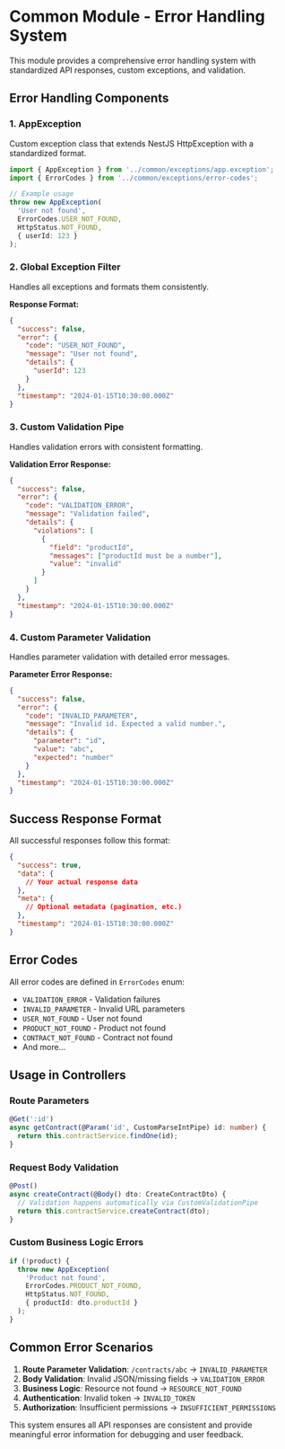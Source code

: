 # Common Module - Error Handling System

This module provides a comprehensive error handling system with standardized API responses, custom exceptions, and validation.

## Error Handling Components

### 1. AppException
Custom exception class that extends NestJS HttpException with a standardized format.

```typescript
import { AppException } from '../common/exceptions/app.exception';
import { ErrorCodes } from '../common/exceptions/error-codes';

// Example usage
throw new AppException(
  'User not found',
  ErrorCodes.USER_NOT_FOUND,
  HttpStatus.NOT_FOUND,
  { userId: 123 }
);
```

### 2. Global Exception Filter
Handles all exceptions and formats them consistently.

**Response Format:**
```json
{
  "success": false,
  "error": {
    "code": "USER_NOT_FOUND",
    "message": "User not found",
    "details": {
      "userId": 123
    }
  },
  "timestamp": "2024-01-15T10:30:00.000Z"
}
```

### 3. Custom Validation Pipe
Handles validation errors with consistent formatting.

**Validation Error Response:**
```json
{
  "success": false,
  "error": {
    "code": "VALIDATION_ERROR", 
    "message": "Validation failed",
    "details": {
      "violations": [
        {
          "field": "productId",
          "messages": ["productId must be a number"],
          "value": "invalid"
        }
      ]
    }
  },
  "timestamp": "2024-01-15T10:30:00.000Z"
}
```

### 4. Custom Parameter Validation
Handles parameter validation with detailed error messages.

**Parameter Error Response:**
```json
{
  "success": false,
  "error": {
    "code": "INVALID_PARAMETER",
    "message": "Invalid id. Expected a valid number.",
    "details": {
      "parameter": "id",
      "value": "abc",
      "expected": "number"
    }
  },
  "timestamp": "2024-01-15T10:30:00.000Z"
}
```

## Success Response Format

All successful responses follow this format:

```json
{
  "success": true,
  "data": {
    // Your actual response data
  },
  "meta": {
    // Optional metadata (pagination, etc.)
  },
  "timestamp": "2024-01-15T10:30:00.000Z"
}
```

## Error Codes

All error codes are defined in `ErrorCodes` enum:

- `VALIDATION_ERROR` - Validation failures
- `INVALID_PARAMETER` - Invalid URL parameters
- `USER_NOT_FOUND` - User not found
- `PRODUCT_NOT_FOUND` - Product not found
- `CONTRACT_NOT_FOUND` - Contract not found
- And more...

## Usage in Controllers

### Route Parameters
```typescript
@Get(':id')
async getContract(@Param('id', CustomParseIntPipe) id: number) {
  return this.contractService.findOne(id);
}
```

### Request Body Validation
```typescript
@Post()
async createContract(@Body() dto: CreateContractDto) {
  // Validation happens automatically via CustomValidationPipe
  return this.contractService.createContract(dto);
}
```

### Custom Business Logic Errors
```typescript
if (!product) {
  throw new AppException(
    'Product not found',
    ErrorCodes.PRODUCT_NOT_FOUND,
    HttpStatus.NOT_FOUND,
    { productId: dto.productId }
  );
}
```

## Common Error Scenarios

1. **Route Parameter Validation**: `/contracts/abc` → `INVALID_PARAMETER`
2. **Body Validation**: Invalid JSON/missing fields → `VALIDATION_ERROR`  
3. **Business Logic**: Resource not found → `RESOURCE_NOT_FOUND`
4. **Authentication**: Invalid token → `INVALID_TOKEN`
5. **Authorization**: Insufficient permissions → `INSUFFICIENT_PERMISSIONS`

This system ensures all API responses are consistent and provide meaningful error information for debugging and user feedback. 